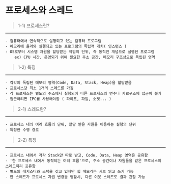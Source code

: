 프로세스와 스레드
==============

> 1-1) 프로세스란?
-----------------
    - 컴퓨터에서 연속적으로 실행되고 있는 컴퓨터 프로그램
    - 메모리에 올라와 실행되고 있는 프로그램의 독립적 개치( 인스턴스 )
    - OS로부터 시스템 자원을 할당받는 작업의 단위, 즉 동적인 개념으로 실행된 프로그램
        ex) CPU 시간, 운영되기 위해 필요한 주소 공간, 메모리 구조상으로 독립된 영역

> 1-2) 특징
------------
    - 각각의 독립된 메모리 영역(Code, Data, Stack, Heap)을 할당받음
    - 프로세스당 최소 1개의 스레드를 가짐
    - 각 프로세스는 별도의 주소에서 실행되어 다른 프로세스의 변수나 자료구조에 접근이 불가
    - 접근하려면 IPC를 사용해야함 ( 파이프, 파일, 소켓... )




> 2-1) 스레드란?
----------------
    - 프로세스 내의 여러 흐름의 단위, 할당 받은 자원을 이용하는 실행의 단위
    - 특정한 수행 경로

> 2-2) 특징
------------   
    - 프로세스 내에서 각각 Stack만 따로 받고, Code, Data, Heap 영역은 공유함
    - '한 프로세스 내에서 동작되는 여러 흐름'으로, 주소 공간이나 자원들을 같은 프로세스의 스레드끼리 공유함
    - 별도의 레지스터와 스택을 갖고 있지만 힙 메모리는 서로 읽고 쓰기 가능
    - 한 스레드가 프로세스 자원 변경을 행할시, 다른 이웃 스레드도 결과 관찰 가능